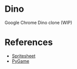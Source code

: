 # Dino
Google Chrome Dino clone (WIP)

# References
- [Spritesheet](https://github.com/loparcog/chrome-dinosaur/blob/master/sprite.png)
- [PyGame](https://github.com/pygame/pygame)
